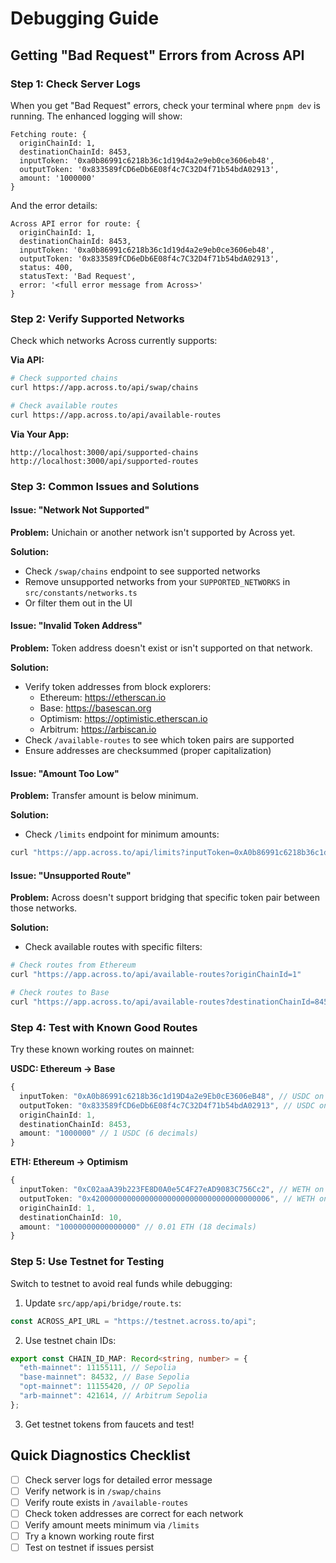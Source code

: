 # Debugging Guide

## Getting "Bad Request" Errors from Across API

### Step 1: Check Server Logs

When you get "Bad Request" errors, check your terminal where `pnpm dev` is running. The enhanced logging will show:

```
Fetching route: {
  originChainId: 1,
  destinationChainId: 8453,
  inputToken: '0xa0b86991c6218b36c1d19d4a2e9eb0ce3606eb48',
  outputToken: '0x833589fCD6eDb6E08f4c7C32D4f71b54bdA02913',
  amount: '1000000'
}
```

And the error details:

```
Across API error for route: {
  originChainId: 1,
  destinationChainId: 8453,
  inputToken: '0xa0b86991c6218b36c1d19d4a2e9eb0ce3606eb48',
  outputToken: '0x833589fCD6eDb6E08f4c7C32D4f71b54bdA02913',
  status: 400,
  statusText: 'Bad Request',
  error: '<full error message from Across>'
}
```

### Step 2: Verify Supported Networks

Check which networks Across currently supports:

**Via API:**

```bash
# Check supported chains
curl https://app.across.to/api/swap/chains

# Check available routes
curl https://app.across.to/api/available-routes
```

**Via Your App:**

```
http://localhost:3000/api/supported-chains
http://localhost:3000/api/supported-routes
```

### Step 3: Common Issues and Solutions

#### Issue: "Network Not Supported"

**Problem:** Unichain or another network isn't supported by Across yet.

**Solution:**

- Check `/swap/chains` endpoint to see supported networks
- Remove unsupported networks from your `SUPPORTED_NETWORKS` in `src/constants/networks.ts`
- Or filter them out in the UI

#### Issue: "Invalid Token Address"

**Problem:** Token address doesn't exist or isn't supported on that network.

**Solution:**

- Verify token addresses from block explorers:
  - Ethereum: https://etherscan.io
  - Base: https://basescan.org
  - Optimism: https://optimistic.etherscan.io
  - Arbitrum: https://arbiscan.io
- Check `/available-routes` to see which token pairs are supported
- Ensure addresses are checksummed (proper capitalization)

#### Issue: "Amount Too Low"

**Problem:** Transfer amount is below minimum.

**Solution:**

- Check `/limits` endpoint for minimum amounts:

```bash
curl "https://app.across.to/api/limits?inputToken=0xA0b86991c6218b36c1d19D4a2e9Eb0cE3606eB48&outputToken=0x833589fCD6eDb6E08f4c7C32D4f71b54bdA02913&originChainId=1&destinationChainId=8453"
```

#### Issue: "Unsupported Route"

**Problem:** Across doesn't support bridging that specific token pair between those networks.

**Solution:**

- Check available routes with specific filters:

```bash
# Check routes from Ethereum
curl "https://app.across.to/api/available-routes?originChainId=1"

# Check routes to Base
curl "https://app.across.to/api/available-routes?destinationChainId=8453"
```

### Step 4: Test with Known Good Routes

Try these known working routes on mainnet:

**USDC: Ethereum → Base**

```typescript
{
  inputToken: "0xA0b86991c6218b36c1d19D4a2e9Eb0cE3606eB48", // USDC on Ethereum
  outputToken: "0x833589fCD6eDb6E08f4c7C32D4f71b54bdA02913", // USDC on Base
  originChainId: 1,
  destinationChainId: 8453,
  amount: "1000000" // 1 USDC (6 decimals)
}
```

**ETH: Ethereum → Optimism**

```typescript
{
  inputToken: "0xC02aaA39b223FE8D0A0e5C4F27eAD9083C756Cc2", // WETH on Ethereum
  outputToken: "0x4200000000000000000000000000000000000006", // WETH on Optimism
  originChainId: 1,
  destinationChainId: 10,
  amount: "10000000000000000" // 0.01 ETH (18 decimals)
}
```

### Step 5: Use Testnet for Testing

Switch to testnet to avoid real funds while debugging:

1. Update `src/app/api/bridge/route.ts`:

```typescript
const ACROSS_API_URL = "https://testnet.across.to/api";
```

2. Use testnet chain IDs:

```typescript
export const CHAIN_ID_MAP: Record<string, number> = {
  "eth-mainnet": 11155111, // Sepolia
  "base-mainnet": 84532, // Base Sepolia
  "opt-mainnet": 11155420, // OP Sepolia
  "arb-mainnet": 421614, // Arbitrum Sepolia
};
```

3. Get testnet tokens from faucets and test!

## Quick Diagnostics Checklist

- [ ] Check server logs for detailed error message
- [ ] Verify network is in `/swap/chains`
- [ ] Verify route exists in `/available-routes`
- [ ] Check token addresses are correct for each network
- [ ] Verify amount meets minimum via `/limits`
- [ ] Try a known working route first
- [ ] Test on testnet if issues persist
